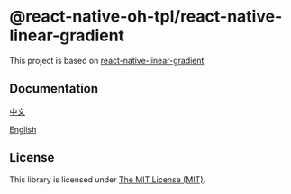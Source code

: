 # @react-native-oh-tpl/react-native-linear-gradient

This project is based on [react-native-linear-gradient](https://github.com/react-native-linear-gradient/react-native-linear-gradient)

## Documentation

[中文](https://gitee.com/react-native-oh-library/usage-docs/blob/master/zh-cn/react-native-linear-gradient.md)

[English](https://gitee.com/react-native-oh-library/usage-docs/blob/master/en/react-native-linear-gradient.md)


## License

This library is licensed under [The MIT License (MIT)](https://github.com/react-native-oh-library/react-native-linear-gradient/blob/sig/LICENSE).

